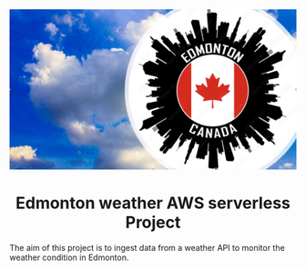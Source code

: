 <img src="https://github.com/Joshua-omolewa/edmonton_weather_aws_serverless_project/blob/main/img/0-weather%20.png"  width="100%" height="40%">

<h1 style="text-align: center;"> Edmonton weather AWS serverless Project </h1>
The aim of this project is to ingest data from a weather API to monitor the weather condition in Edmonton. 

